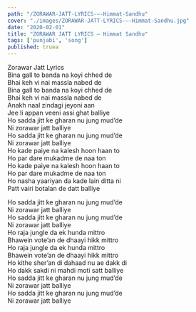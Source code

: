 ```yaml
---
path: "/ZORAWAR-JATT-LYRICS-–-Himmat-Sandhu"
cover: "./images/ZORAWAR-JATT-LYRICS-–-Himmat-Sandhu.jpg"
date: "2020-02-01"
title: "ZORAWAR JATT LYRICS – Himmat Sandhu"
tags: ['punjabi', 'song']
published: truea
---
```

  
Zorawar Jatt Lyrics  
Bina gall to banda na koyi chhed de  
Bhai keh vi nai massla nabed de  
Bina gall to banda na koyi chhed de  
Bhai keh vi nai massla nabed de  
Anakh naal zindagi jeyoni aan  
Jee li appan veeni assi ghat balliye  
Ho sadda jitt ke gharan nu jung mud’de  
Ni zorawar jatt balliye  
Ho sadda jitt ke gharan nu jung mud’de  
Ni zorawar jatt balliye  
Ho kade paiye na kalesh hoon haan to  
Ho par dare mukadme de naa ton  
Ho kade paiye na kalesh hoon haan to  
Ho par dare mukadme de naa ton  
Ho nasha yaariyan da kade lain ditta ni  
Patt vairi botalan de datt balliye  
  
  
  
  
  
  
Ho sadda jitt ke gharan nu jung mud’de  
Ni zorawar jatt balliye  
Ho sadda jitt ke gharan nu jung mud’de  
Ni zorawar jatt balliye  
Ho raja jungle da ek hunda mittro  
Bhawein vote’an de dhaayi hikk mittro  
Ho raja jungle da ek hunda mittro  
Bhawein vote’an de dhaayi hikk mittro  
Ho kithe sher’an di dahaad nu ae dakk di  
Ho dakk sakdi ni mahdi moti satt balliye  
Ho sadda jitt ke gharan nu jung mud’de  
Ni zorawar jatt balliye  
Ho sadda jitt ke gharan nu jung mud’de  
Ni zorawar jatt balliye  
